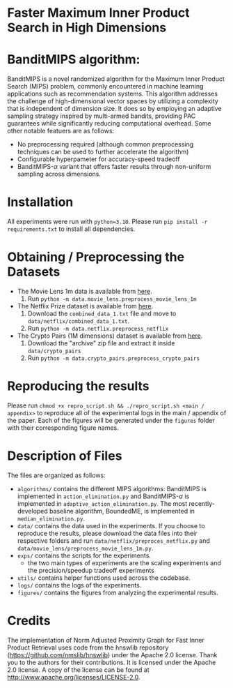 # Faster Maximum Inner Product Search in High Dimensions

# BanditMIPS algorithm:
BanditMIPS is a novel randomized algorithm for the Maximum Inner Product Search (MIPS) problem, commonly encountered in machine learning applications such as recommendation systems. This algorithm addresses the challenge of high-dimensional vector spaces by utilizing a complexity that is independent of dimension size. It does so by employing an adaptive sampling strategy inspired by multi-armed bandits, providing PAC guarantees while significantly reducing computational overhead. Some other notable featuers are as follows:
- No preprocessing required (although common preprocessing techniques can be used to further accelerate the algorithm)
- Configurable hyperpameter for accuracy-speed tradeoff
- BanditMIPS-$\alpha$ variant that offers faster results through non-uniform sampling across dimensions.

# Installation
All experiments were run with `python=3.10`. Please run `pip install -r requirements.txt` to install all dependencies. 

# Obtaining / Preprocessing the Datasets
- The Movie Lens 1m data is available from [here](https://grouplens.org/datasets/movielens/1m/).
  1. Run `python -m data.movie_lens.preprocess_movie_lens_1m`
- The Netflix Prize dataset is available from [here](https://www.kaggle.com/datasets/netflix-inc/netflix-prize-data).
  1. Download the `combined_data_1.txt` file and move to `data/netflix/combined_data_1.txt`.
  2. Run `python -m data.netflix.preprocess_netflix`
- The Crypto Pairs (1M dimensions) dataset is available from [here](https://www.kaggle.com/datasets/tencars/392-crypto-currency-pairs-at-minute-resolution).
  1. Download the "archive" zip file and extract it inside `data/crypto_pairs`
  2. Run `python -m data.crypto_pairs.preprocess_crypto_pairs`

# Reproducing the results
Please run `chmod +x repro_script.sh && ./repro_script.sh <main / appendix>` to reproduce all of the experimental logs in the main / appendix of the paper. Each of the figures will be generated under the `figures` folder with their corresponding figure names.

# Description of Files

The files are organized as follows:

- `algorithms/` contains the different MIPS algorithms: BanditMIPS is implemented in `action_elimination.py` and BanditMIPS-$\alpha$ is implemented in `adaptive_action_elimination.py`. The most recently-developed baseline algorithm, BoundedME, is implemented in `median_elimination.py`.
- `data/` contains the data used in the experiments. If you choose to reproduce the results, please download the data files into their respective folders and run `data/netflix/preproces_netflix.py` and `data/movie_lens/preprocess_movie_lens_1m.py`.
- `exps/` contains the scripts for the experiments.
  - the two main types of experiments are the scaling experiments and the precision/speedup tradeoff experiments
- `utils/` contains helper functions used across the codebase.
- `logs/` contains the logs of the experiments.
- `figures/` contains the figures from analyzing the experimental results.

# Credits

The implementation of Norm Adjusted Proximity Graph for Fast Inner Product Retrieval uses code from the hnswlib repository (https://github.com/nmslib/hnswlib) under the Apache 
2.0 license. Thank you to the authors for their contributions. It is licensed under the Apache 2.0 license. A copy 
of the license can be found at http://www.apache.org/licenses/LICENSE-2.0.
